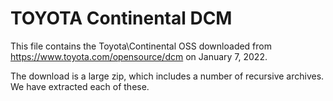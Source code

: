 # TOYOTA Continental DCM

This file contains the Toyota\Continental OSS downloaded from
https://www.toyota.com/opensource/dcm on January 7, 2022.

The download is a large zip, which includes a number of 
recursive archives.  We have extracted each of these.

